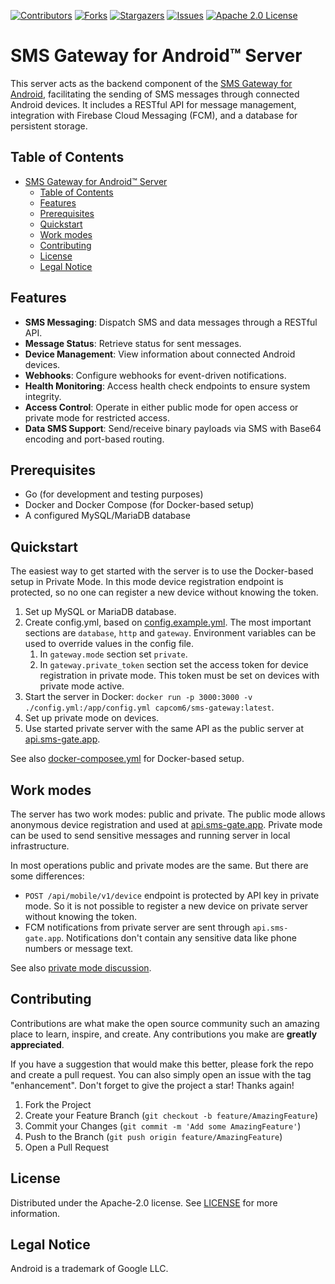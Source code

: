 [![Contributors][contributors-shield]][contributors-url]
[![Forks][forks-shield]][forks-url]
[![Stargazers][stars-shield]][stars-url]
[![Issues][issues-shield]][issues-url]
[![Apache 2.0 License][license-shield]][license-url]

# SMS Gateway for Android™ Server

This server acts as the backend component of the [SMS Gateway for Android](https://github.com/capcom6/android-sms-gateway), facilitating the sending of SMS messages through connected Android devices. It includes a RESTful API for message management, integration with Firebase Cloud Messaging (FCM), and a database for persistent storage.

## Table of Contents

- [SMS Gateway for Android™ Server](#sms-gateway-for-android-server)
  - [Table of Contents](#table-of-contents)
  - [Features](#features)
  - [Prerequisites](#prerequisites)
  - [Quickstart](#quickstart)
  - [Work modes](#work-modes)
  - [Contributing](#contributing)
  - [License](#license)
  - [Legal Notice](#legal-notice)

## Features

- **SMS Messaging**: Dispatch SMS and data messages through a RESTful API.
- **Message Status**: Retrieve status for sent messages.
- **Device Management**: View information about connected Android devices.
- **Webhooks**: Configure webhooks for event-driven notifications.
- **Health Monitoring**: Access health check endpoints to ensure system integrity.
- **Access Control**: Operate in either public mode for open access or private mode for restricted access.
- **Data SMS Support**: Send/receive binary payloads via SMS with Base64 encoding and port-based routing.

## Prerequisites

- Go (for development and testing purposes)
- Docker and Docker Compose (for Docker-based setup)
- A configured MySQL/MariaDB database

## Quickstart

The easiest way to get started with the server is to use the Docker-based setup in Private Mode. In this mode device registration endpoint is protected, so no one can register a new device without knowing the token.

1. Set up MySQL or MariaDB database.
2. Create config.yml, based on [config.example.yml](configs/config.example.yml). The most important sections are `database`, `http` and `gateway`. Environment variables can be used to override values in the config file.
   1. In `gateway.mode` section set `private`.
   2. In `gateway.private_token` section set the access token for device registration in private mode. This token must be set on devices with private mode active.
3. Start the server in Docker: `docker run -p 3000:3000 -v ./config.yml:/app/config.yml capcom6/sms-gateway:latest`.
4. Set up private mode on devices.
5. Use started private server with the same API as the public server at [api.sms-gate.app](https://api.sms-gate.app).

See also [docker-composee.yml](deployments/docker-compose/docker-compose.yml) for Docker-based setup.

## Work modes

The server has two work modes: public and private. The public mode allows anonymous device registration and used at [api.sms-gate.app](https://api.sms-gate.app). Private mode can be used to send sensitive messages and running server in local infrastructure.

In most operations public and private modes are the same. But there are some differences:

- `POST /api/mobile/v1/device` endpoint is protected by API key in private mode. So it is not possible to register a new device on private server without knowing the token.
- FCM notifications from private server are sent through `api.sms-gate.app`. Notifications don't contain any sensitive data like phone numbers or message text.

See also [private mode discussion](https://github.com/capcom6/android-sms-gateway/issues/20).

## Contributing

Contributions are what make the open source community such an amazing place to learn, inspire, and create. Any contributions you make are **greatly appreciated**.

If you have a suggestion that would make this better, please fork the repo and create a pull request. You can also simply open an issue with the tag "enhancement".
Don't forget to give the project a star! Thanks again!

1. Fork the Project
2. Create your Feature Branch (`git checkout -b feature/AmazingFeature`)
3. Commit your Changes (`git commit -m 'Add some AmazingFeature'`)
4. Push to the Branch (`git push origin feature/AmazingFeature`)
5. Open a Pull Request

## License

Distributed under the Apache-2.0 license. See [LICENSE](LICENSE) for more information.

## Legal Notice

Android is a trademark of Google LLC.

[contributors-shield]: https://img.shields.io/github/contributors/android-sms-gateway/server.svg?style=for-the-badge
[contributors-url]: https://github.com/android-sms-gateway/server/graphs/contributors
[forks-shield]: https://img.shields.io/github/forks/android-sms-gateway/server.svg?style=for-the-badge
[forks-url]: https://github.com/android-sms-gateway/server/network/members
[stars-shield]: https://img.shields.io/github/stars/android-sms-gateway/server.svg?style=for-the-badge
[stars-url]: https://github.com/android-sms-gateway/server/stargazers
[issues-shield]: https://img.shields.io/github/issues/android-sms-gateway/server.svg?style=for-the-badge
[issues-url]: https://github.com/android-sms-gateway/server/issues
[license-shield]: https://img.shields.io/github/license/android-sms-gateway/server.svg?style=for-the-badge
[license-url]: https://github.com/android-sms-gateway/server/blob/master/LICENSE
